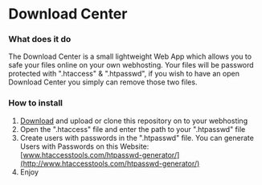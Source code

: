 # Download Center
### What does it do
The Download Center is a small lightweight Web App which allows you to safe your files online on your own webhosting.
Your files will be password protected with ".htaccess" & ".htpasswd", if you wish to have an open Download Center you simply can remove those two files.

### How to install
1. [Download](https://github.com/faessler/download-center/archive/master.zip) and upload or clone this repository on to your webhosting
2. Open the ".htaccess" file and enter the path to your ".htpasswd" file
3. Create users with passwords in the ".htpasswd" file. You can generate Users with Passwords on this Website: [www.htaccesstools.com/htpasswd-generator/](http://www.htaccesstools.com/htpasswd-generator/)
4. Enjoy
